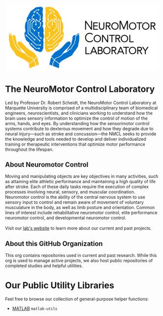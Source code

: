 
<p align="center">
  <a href="https://mcw.marquette.edu/biomedical-engineering/neuromotor-control-lab/" title="Visit our university website (opens in same tab)">
    <picture>
      <source media="(prefers-color-scheme: dark)" srcset="../assets/Horizontal_WhiteWriting.png">
      <source media="(prefers-color-scheme: light)" srcset="../assets/BlackWriting_Horizontal.png">
      <img alt="lab logo" src="../assets/BlackWriting_Horizontal.png" width="500">
    </picture>
  </a>
</p>

# The NeuroMotor Control Laboratory

Led by Professor Dr. Robert Scheidt, the NeuroMotor Control Laboratory at Marquette University is comprised of a multidisciplinary team of biomedical engineers, neuroscientists, and clinicians working to understand how the brain uses sensory information to optimize the control of motion of the arms, hands, and eyes. By understanding how the sensorimotor control systems contribute to dexterous movement and how they degrade due to neural injury—such as stroke and concussion—the NMCL seeks to provide the knowledge and tools needed to develop and deliver individualized training or therapeutic interventions that optimize motor performance throughout the lifespan.

## About Neuromotor Control 

Moving and manipulating objects are key objectives in many activities, such as attaining elite athletic performance and maintaining a high quality of life after stroke. Each of these daily tasks require the execution of complex processes involving neural, sensory, and muscular coordination. Neuromotor control is the ability of the central nervous system to use sensory input to control and remain aware of movement of voluntary musculature in the body, as well as limb posture and orientation. Common lines of interest include rehabilitative neuromotor control, elite performance neuromotor control, and developmental neuromotor control.  
\
Visit our [lab's website](https://mcw.marquette.edu/biomedical-engineering/neuromotor-control-lab/) to learn more about our current and past projects.

## About this GitHub Organization

This org contains repositories used in current and past research. While this org is used to manage active projects, we also host public repositories of completed studies and helpful utilities.

# Our Public Utility Libraries
Feel free to browse our collection of general-purpose helper functions:
- [MATLAB](https://github.com/nmcl-marquette/matlab-utils) `matlab-utils`

